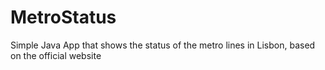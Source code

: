 # MetroStatus

Simple Java App that shows the status of the metro lines in Lisbon, based on the official website